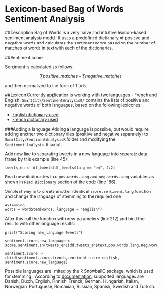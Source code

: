 # Lexicon-based Bag of Words Sentiment Analysis

##Description
Bag of Words is a very naive and intuitive lexicon-based sentiment analysis model. It uses a predefined dictionary of positive and negative words and calculates the sentiment score based on the number of matches of words in text with each of the dictionaries.

##Sentiment score

Sentiment is calculated as follows:

$$\sum{positive\_matches} - \sum{negative\_matches}$$

and then normalized to the form of 1 to 5.

##Lexicon
Currently application is working with two languages - French and English. 
`SmartCity/SentimentAnalysisR/` contains the lists of positive and negative words of both languages, based on the following lexicones: 
- [English dictionary used](https://github.com/jeffreybreen/twitter-sentiment-analysis-tutorial-201107/tree/master/data/opinion-lexicon-English)
- [French dictionary used](https://github.com/fabelier/tomdesmedt/blob/master/sentiment.csv%20-%20Sheet%201.csv)

###Adding a language
Adding a language is possible, but would require adding another two dictionary files (positive and negative separately) to  `SmartCity/SentimentAnalysisR` folder and modifying the  `Sentiment_Analysis.R` script.

Add new line to separating tweets in a new language into separate data frame by this example (line 45):

	tweets_en <- df_tweets[df_tweets$lang == "en", 1:2]

Read new dictionaries into `pos.words.lang` and `neg.words.lang` variables as shown in `Read Dictionary` section of the code (line 186).

Simplest way is to create another identical `score.sentiment.lang` function and change the language of stemming to the required one.

    #Stemming
    words = wordStem(words, language = "english")

After this call the function with new parameters (line 212) and bind the results with other language results:

	print("Scoring new_language tweets")
	
	sentiment.score.new_language <- score.sentiment.en(tweets_en$idd,tweets_en$text,pos.words.lang,neg.words.lang)
	
	sentiment.score <- rbind(sentiment.score.french,sentiment.score.english, sentiment.score.new_language)

Possible languages are limited by the R SnowballC package, which is used for stemming . According to [documentation](https://cran.r-project.org/web/packages/SnowballC/SnowballC.pdf), supported languages are Danish, Dutch, English, Finnish, French, German, Hungarian, Italian, Norwegian, Portuguese, Romanian, Russian, Spanish, Swedish and Turkish.